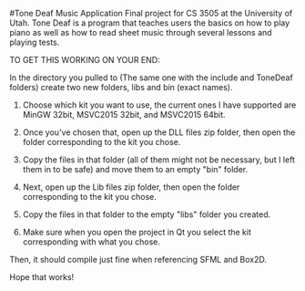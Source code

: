 #Tone Deaf Music Application
Final project for CS 3505 at the University of Utah. Tone Deaf is a program that teaches users the basics on how to play piano as well as how to read sheet music through several lessons and playing tests.

TO GET THIS WORKING ON YOUR END:

In the directory you pulled to (The same one with the include and ToneDeaf folders) create two new folders, libs and bin (exact names).

1. Choose which kit you want to use, the current ones I have supported are MinGW 32bit, MSVC2015 32bit, and MSVC2015 64bit.

2. Once you've chosen that, open up the DLL files zip folder, then open the folder corresponding to the kit you chose.

3. Copy the files in that folder (all of them might not be necessary, but I left them in to be safe) and move them to an empty "bin" folder.

4. Next, open up the Lib files zip folder, then open the folder corresponding to the kit you chose.

5. Copy the files in that folder to the empty "libs" folder you created.

6. Make sure when you open the project in Qt you select the kit corresponding with what you chose.

Then, it should compile just fine when referencing SFML and Box2D.

Hope that works!


